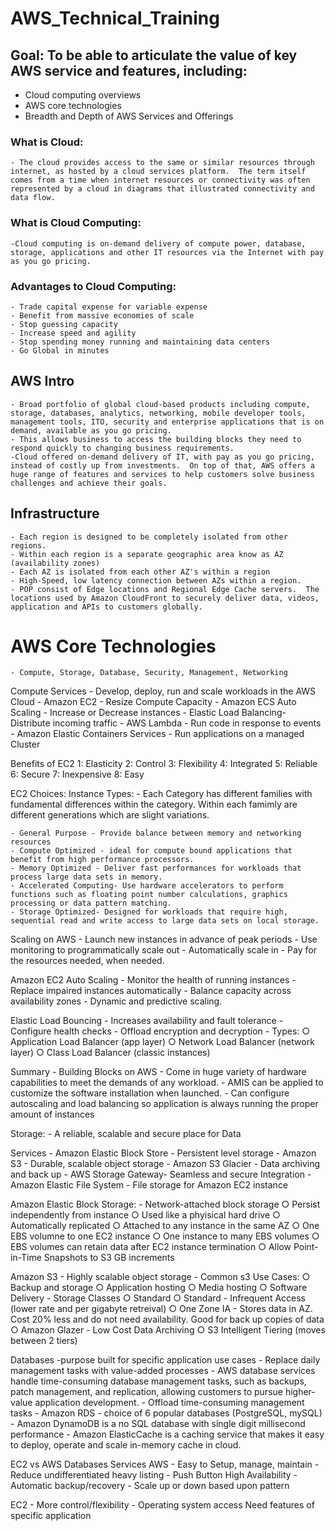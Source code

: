 # AWS_Technical_Training

## Goal:  To be able to articulate the value of key AWS service and features, including:
- Cloud computing overviews
- AWS core technologies
- Breadth and Depth of AWS Services and Offerings
	
### What is Cloud: 
	- The cloud provides access to the same or similar resources through internet, as hosted by a cloud services platform.  The term itself comes from a time when internet resources or connectivity was often represented by a cloud in diagrams that illustrated connectivity and data flow.

### What is Cloud Computing: 
	-Cloud computing is on-demand delivery of compute power, database, storage, applications and other IT resources via the Internet with pay as you go pricing.
	
### Advantages to Cloud Computing:
	- Trade capital expense for variable expense
	- Benefit from massive economies of scale
	- Stop guessing capacity
	- Increase speed and agility
	- Stop spending money running and maintaining data centers
	- Go Global in minutes 
	
## AWS Intro
	- Broad portfolio of global cloud-based products including compute, storage, databases, analytics, networking, mobile developer tools, management tools, ITO, security and enterprise applications that is on demand, available as you go pricing.
	- This allows business to access the building blocks they need to respond quickly to changing business requirements.
	-Cloud offered on-demand delivery of IT, with pay as you go pricing, instead of costly up from investments.  On top of that, AWS offers a huge range of features and services to help customers solve business challenges and achieve their goals.
	
## Infrastructure
	- Each region is designed to be completely isolated from other regions.  
	- Within each region is a separate geographic area know as AZ (availability zones)
	- Each AZ is isolated from each other AZ's within a region
	- High-Speed, low latency connection between AZs within a region.
	- POP consist of Edge locations and Regional Edge Cache servers.  The locations used by Amazon CloudFront to securely deliver data, videos, application and APIs to customers globally.
	
# AWS Core Technologies
	- Compute, Storage, Database, Security, Management, Networking

Compute Services
	- Develop, deploy, run and scale workloads in the AWS Cloud
	- Amazon EC2 - Resize Compute Capacity
	- Amazon ECS Auto Scaling - Increase or Decrease instances
	- Elastic Load Balancing- Distribute incoming traffic
	- AWS Lambda - Run code in response to events
	- Amazon Elastic Containers Services - Run applications on a managed Cluster
	
Benefits of EC2
	1:  Elasticity
	2:  Control
	3:  Flexibility
	4:  Integrated
	5:  Reliable
6:  Secure
	7: Inexpensive 
	8: Easy 
	
EC2 Choices: Instance Types:
	- Each Category has different families with fundamental differences within the category.  Within each famimly are different generations which are slight variations. 

	- General Purpose - Provide balance between memory and networking resources
	- Compute Optimized - ideal for compute bound applications that benefit from high performance processors.
	- Memory Optimized - Deliver fast performances for workloads that process large data sets in memory.
	- Accelerated Computing- Use hardware accelerators to perform functions such as floating point number calculations, graphics processing or data pattern matching.
	- Storage Optimized- Designed for workloads that require high, sequential read and write access to large data sets on local storage.

Scaling on AWS
	- Launch new instances in advance of peak periods
	- Use monitoring to programmatically scale out 
	- Automatically scale in
	- Pay for the resources needed, when needed.

Amazon EC2 Auto Scaling
	- Monitor the health of running instances
	- Replace impaired instances automatically
	- Balance capacity across availability zones
	- Dynamic and predictive scaling.

Elastic Load Bouncing
	- Increases availability and fault tolerance
	- Configure health checks
	- Offload encryption and decryption
	- Types:
		○ Application Load Balancer (app layer)
		○ Network Load Balancer (network layer)
		○ Class Load Balancer (classic instances)

Summary
	- Building Blocks on AWS
	- Come in huge variety of hardware capabilities to meet the demands of any workload.
	- AMIS can be applied to customize the software installation when launched.
	- Can configure autoscaling and load balancing so application is always running the proper amount of instances
	
Storage:
	- A reliable, scalable and secure place for Data

Services
	- Amazon Elastic Block Store - Persistent level storage
	- Amazon S3 - Durable, scalable object storage
	- Amazon S3 Glacier - Data archiving and back up 
	- AWS Storage Gateway- Seamless and secure Integration
	- Amazon Elastic File System - File storage for Amazon EC2 instance

Amazon Elastic Block Storage:
	- Network-attached block storage
		○ Persist independently from instance
		○ Used like a phyisical hard drive
		○ Automatically replicated
		○ Attached to any instance in the same AZ
		○ One EBS volumne to one EC2 instance
		○ One instance to many EBS volumes
		○ EBS volumes can retain data after EC2 instance termination
		○ Allow Point-in-Time Snapshots to S3 GB increments

Amazon S3
	- Highly scalable object storage
	- Common s3 Use Cases:
		○ Backup and storage 
		○ Application hosting
		○ Media hosting
		○ Software Delivery
	- Storage Classes
		○ Standard 
		○ Standard - Infrequent Access (lower rate and per gigabyte retreival)
		○ One Zone IA - Stores data in AZ.  Cost 20% less and do not need availability.  Good for back up copies of data
		○ Amazon Glazer - Low Cost Data Archiving
		○ S3 Intelligent Tiering (moves between 2 tiers)


Databases -purpose built for specific application use cases 
	- Replace daily management tasks with value-added processes
	- AWS database services handle time-consuming database management tasks, such as backups, patch management, and replication, allowing customers to pursue higher-value application development.
	- Offload time-consuming management tasks
	- Amazon RDS - choice of 6 popular databases (PostgreSQL, mySQL)
	- Amazon DynamoDB is a no SQL database with single digit millisecond performance
	- Amazon ElasticCache is a caching service that makes it easy to deploy, operate and scale in-memory cache in cloud.

EC2 vs AWS Databases Services
AWS
	- Easy to Setup, manage, maintain
	- Reduce undifferentiated heavy listing
	- Push Button High Availability
	- Automatic backup/recovery
	- Scale up or down based upon pattern

EC2
	- More control/flexibility
	- Operating system access
Need features of specific application
